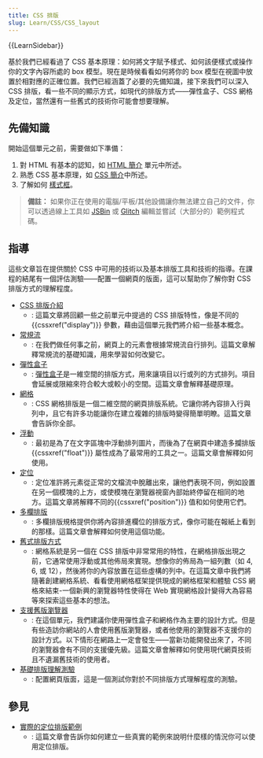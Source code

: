 ```yaml
---
title: CSS 排版
slug: Learn/CSS/CSS_layout
---
```


{{LearnSidebar}}

基於我們已經看過了 CSS 基本原理：如何將文字賦予樣式、如何該便樣式或操作你的文字內容所處的 box 模型。現在是時候看看如何將你的 box 模型在視圖中放置於相對應的正確位置。我們已經涵蓋了必要的先備知識，接下來我們可以深入 CSS 排版，看一些不同的顯示方式，如現代的排版方式——彈性盒子、CSS 網格及定位，當然還有一些舊式的技術你可能會想要理解。

## 先備知識

開始這個單元之前，需要做如下準備：

1. 對 HTML 有基本的認知，如 [HTML 簡介](/zh-TW/docs/Learn/HTML/Introduction_to_HTML) 單元中所述。
2. 熟悉 CSS 基本原理，如 [CSS 簡介](/zh-TW/docs/Learn/CSS/First_steps)中所述。
3. 了解如何 [樣式框](/zh-TW/docs/Learn/CSS/Building_blocks)。

> **備註：** 如果你正在使用的電腦/平板/其他設備讓你無法建立自己的文件，你可以透過線上工具如 [JSBin](http://jsbin.com/) 或 [Glitch](https://glitch.com/) 編輯並嘗試（大部分的）範例程式碼。

## 指導

這些文章旨在提供關於 CSS 中可用的技術以及基本排版工具和技術的指導。在課程的結尾有一個評估測驗——配置一個網頁的版面，這可以幫助你了解你對 CSS 排版方式的理解程度。

- [CSS 排版介紹](/zh-TW/docs/Learn/CSS/CSS_layout/Introduction)
  - : 這篇文章將回顧一些之前單元中提過的 CSS 排版特性，像是不同的{{cssxref("display")}} 參數，藉由這個單元我們將介紹一些基本概念。
- [常規流](/zh-TW/docs/Learn/CSS/CSS_layout/Normal_Flow)
  - : 在我們做任何事之前，網頁上的元素會根據常規流自行排列。這篇文章解釋常規流的基礎知識，用來學習如何改變它。
- [彈性盒子](/zh-TW/docs/Learn/CSS/CSS_layout/Flexbox)
  - : [彈性盒子](/zh-TW/docs/Web/CSS/CSS_flexible_box_layout/Using_flexbox_to_lay_out_web_applications)是一維空間的排版方式，用來讓項目以行或列的方式排列。項目會延展或限縮來符合較大或較小的空間。這篇文章會解釋基礎原理。
- [網格](/zh-TW/docs/Learn/CSS/CSS_layout/Grids)
  - : CSS 網格排版是一個二維空間的網頁排版系統。它讓你將內容排入行與列中，且它有許多功能讓你在建立複雜的排版時變得簡單明瞭。這篇文章會告訴你全部。
- [浮動](/zh-TW/docs/Learn/CSS/CSS_layout/Floats)
  - : 最初是為了在文字區塊中浮動排列圖片，而後為了在網頁中建造多攔排版{{cssxref("float")}} 屬性成為了最常用的工具之一。這篇文章會解釋如何使用。
- [定位](/zh-TW/docs/Learn/CSS/CSS_layout/Positioning)
  - : 定位准許將元素從正常的文檔流中脫離出來，讓他們表現不同，例如設置在另一個模塊的上方，或使模塊在瀏覽器視窗內部始終停留在相同的地方。這篇文章將解釋不同的{{cssxref("position")}} 值和如何使用它們。
- [多欄排版](/zh-TW/docs/Learn/CSS/CSS_layout/Multiple-column_Layout)
  - : 多欄排版規格提供你將內容排進欄位的排版方式，像你可能在報紙上看到的那樣。這篇文章會解釋如何使用這個功能。
- [舊式排版方式](/zh-TW/docs/Learn/CSS/CSS_layout/Legacy_Layout_Methods)
  - : 網格系統是另一個在 CSS 排版中非常常用的特性，在網格排版出現之前，它通常使用浮動或其他佈局來實現。想像你的佈局為一組列數（如 4, 6, 或 12），然後將你的內容放置在這些虛構的列中。在這篇文章中我們將隨著創建網格系統、看看使用網格框架提供現成的網格框架和體驗 CSS 網格來結束-一個新興的瀏覽器特性使得在 Web 實現網格設計變得大為容易等來探索這些基本的想法。
- [支援舊版瀏覽器](/zh-TW/docs/Learn/CSS/CSS_layout/Supporting_Older_Browsers)
  - : 在這個單元，我們建議你使用彈性盒子和網格作為主要的設計方式。但是有些造訪你網站的人會使用舊版瀏覽器，或者他使用的瀏覽器不支援你的設計方式。以下情形在網路上一定會發生——當新功能開發出來了，不同的瀏覽器會有不同的支援優先級。這篇文章會解釋如何使用現代網頁技術且不遺漏舊技術的使用者。
- [基礎排版理解測驗](/zh-TW/docs/Learn/CSS/CSS_layout/Fundamental_Layout_Comprehension)
  - : 配置網頁版面，這是一個測試你對於不同排版方式理解程度的測驗。

## 參見

- [實際的定位排版範例](/zh-TW/docs/Learn/CSS/CSS_layout/Practical_positioning_examples)
  - : 這篇文章會告訴你如何建立一些真實的範例來說明什麼樣的情況你可以使用定位排版。
